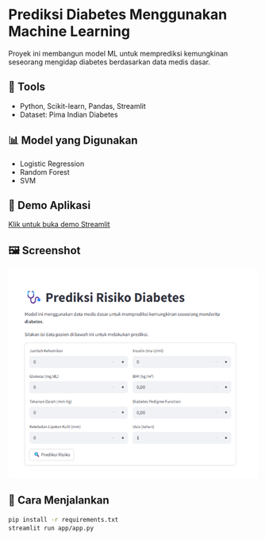 # Prediksi Diabetes Menggunakan Machine Learning

Proyek ini membangun model ML untuk memprediksi kemungkinan seseorang mengidap diabetes berdasarkan data medis dasar.

## 🔧 Tools
- Python, Scikit-learn, Pandas, Streamlit
- Dataset: Pima Indian Diabetes

## 📊 Model yang Digunakan
- Logistic Regression
- Random Forest
- SVM

## 🚀 Demo Aplikasi
[Klik untuk buka demo Streamlit](https://proyek-prediksi-diabetes-menggunakan-machine-learning-z38cwhup.streamlit.app/)

## 🖼️ Screenshot
![preview](https://github.com/nfvalenn/proyek-prediksi-diabetes-menggunakan-machine-learning/blob/main/doc/preview.png)

## 📁 Cara Menjalankan
```bash
pip install -r requirements.txt
streamlit run app/app.py

